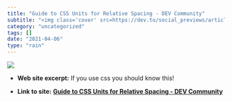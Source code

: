 ```yaml
---
title: "Guide to CSS Units for Relative Spacing - DEV Community"
subtitle: "<img class='cover' src=https://dev.to/social_previews/article/261731.png>"
category: "uncategorized"
tags: []
date: "2021-04-06"
type: "rain"
---
```

<img class="cover" src=https://dev.to/social_previews/article/261731.png>



* **Web site excerpt:** If you use css you should know this!

* **Link to site:** **[Guide to CSS Units for Relative Spacing - DEV Community](https://dev.to/5t3ph/guide-to-css-units-for-relational-spacing-1mj5)**